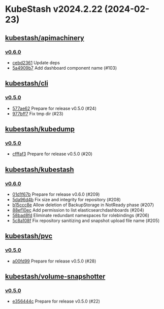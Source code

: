 # KubeStash v2024.2.22 (2024-02-23)


## [kubestash/apimachinery](https://github.com/kubestash/apimachinery)

### [v0.6.0](https://github.com/kubestash/apimachinery/releases/tag/v0.6.0)

- [cebd2361](https://github.com/kubestash/apimachinery/commit/cebd2361) Update deps
- [5a4909b7](https://github.com/kubestash/apimachinery/commit/5a4909b7) Add dashboard component name (#103)



## [kubestash/cli](https://github.com/kubestash/cli)

### [v0.5.0](https://github.com/kubestash/cli/releases/tag/v0.5.0)

- [577ae62](https://github.com/kubestash/cli/commit/577ae62) Prepare for release v0.5.0 (#24)
- [977bff7](https://github.com/kubestash/cli/commit/977bff7) Fix tmp dir (#23)



## [kubestash/kubedump](https://github.com/kubestash/kubedump)

### [v0.5.0](https://github.com/kubestash/kubedump/releases/tag/v0.5.0)

- [cfffaf3](https://github.com/kubestash/kubedump/commit/cfffaf3) Prepare for release v0.5.0 (#20)



## [kubestash/kubestash](https://github.com/kubestash/kubestash)

### [v0.6.0](https://github.com/kubestash/kubestash/releases/tag/v0.6.0)

- [01d1f67b](https://github.com/kubestash/kubestash/commit/01d1f67b) Prepare for release v0.6.0 (#209)
- [5da96d4b](https://github.com/kubestash/kubestash/commit/5da96d4b) Fix size and integrity for repository (#208)
- [b15ccc8e](https://github.com/kubestash/kubestash/commit/b15ccc8e) Allow deletion of BackupStorage in NotReady phase (#207)
- [88ef10ec](https://github.com/kubestash/kubestash/commit/88ef10ec) Add permission to list elasticsearchdashboards (#204)
- [58bad8fd](https://github.com/kubestash/kubestash/commit/58bad8fd) Eliminate redundant namespaces for rolebindings (#206)
- [5c8a108f](https://github.com/kubestash/kubestash/commit/5c8a108f) Fix repository sanitizing and snapshot upload file name (#205)



## [kubestash/pvc](https://github.com/kubestash/pvc)

### [v0.5.0](https://github.com/kubestash/pvc/releases/tag/v0.5.0)

- [a00fd99](https://github.com/kubestash/pvc/commit/a00fd99) Prepare for release v0.5.0 (#28)



## [kubestash/volume-snapshotter](https://github.com/kubestash/volume-snapshotter)

### [v0.5.0](https://github.com/kubestash/volume-snapshotter/releases/tag/v0.5.0)

- [e356444c](https://github.com/kubestash/volume-snapshotter/commit/e356444c) Prepare for release v0.5.0 (#22)



